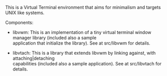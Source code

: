 This is a Virtual Terminal environment that aims for minimalism and targets UNIX like systems.

Components:

  - libvwm:
    This is an implementation of a tiny virtual terminal window manager library (included also a sample  
    application that initialize the library). See at src/libvwm for details.  

  - libvtach:
    This is a library that extends libvwm by linking against, with attaching|detaching  
    capabilities (included also a sample application). See at src/libvtach for details.  
